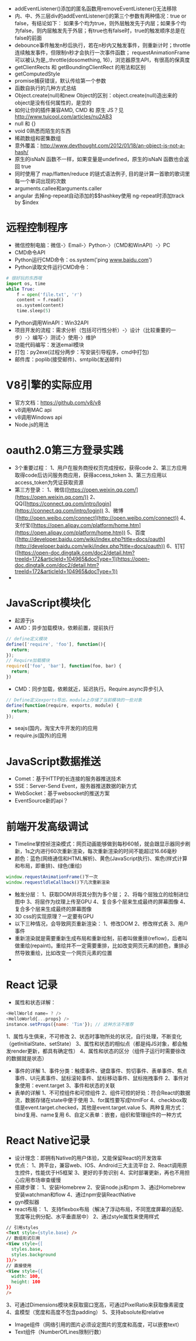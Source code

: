 * addEventListener()添加的匿名函数用removeEventListener()无法移除
* 内、中、外三层div的addEventListener()的第三个参数有两种情况：true or false，有结论如下：
  如果多个均为true，则外层触发先于内层；如果多个均为false，则内层触发先于外层；有true也有false时，true的触发顺序总是在false的前面
* debounce事件触发n秒后执行，若在n秒内又触发事件，则重新计时；throttle连续触发事件，但限制n秒才会执行一次事件函数；
  requestAnimationFrame可以被认为是_.throttle(dosomething, 16)，浏览器原生API，有很高的保真度
* getClientRects 和 getBoundingClientRect 的用法和区别
* getComputedStyle
* promise捕获错误，默认传给第一个参数
* 函数自执行的几种方式总结
* Object.create(null)和new Object的区别：object.create(null)造出来的object是没有任何属性的，是空的
* 如何让你的插件兼容AMD, CMD 和 原生 JS？见 http://www.tuicool.com/articles/nu2AB3
* null 和 {}
* void 0熟悉而陌生的东西
* 稀疏数组和密集数组
* 意外覆盖：http://www.devthought.com/2012/01/18/an-object-is-not-a-hash/
* 原生的isNaN 函数不一样，如果变量是undefined，原生的isNaN 函数也会返回 true
* 同时使用了 map/flatten/reduce 的链式语法例子, 目的是计算一首歌的歌词里每一个单词出现的次数
* arguments.callee和arguments.caller
* angular 去掉ng-repeat自动添加的$$hashkey使用 ng-repeat时添加track by $index

#  远程控制程序
* 微信控制电脑：微信-〉Email-〉Python-〉（CMD和WinAPI）-〉PC
* CMD命令API
* Python运行CMD命令：os.system('ping www.baidu.com')
* Python读取文件运行CMD命令：
```python
# 很好玩的东西哦
import os, time
while True:
    f = open('file.txt', 'r')
    content = f.read()
    os.system(content)
    time.sleep(5)
```
* Python调用WinAPI：Win32API
* 项目开发的流程：需求分析（包括可行性分析）-〉设计（比较重要的一步）-〉编写-〉测试-〉使用-〉维护
* 功能代码编写：发送email模块
* 打包：py2exe(过程分两步：写安装引导程序，cmd中打包)
* 邮件库：poplib(接受邮件)、smtplib(发送邮件)

# V8引擎的实际应用
* 官方文档：https://github.com/v8/v8
* v8调用MAC api
* v8调用Windows api
* Node.js的用法

# oauth2.0第三方登录实践
* 3个重要过程：
1、用户在服务商授权页完成授权，获得code
2、第三方应用取得code后访问服务商应用，获得access_token
3、第三方应用以access_token为凭证获取资源
* 第三方登录：
1、微信([https://open.weixin.qq.com/](https://open.weixin.qq.com/))
2、QQ([https://connect.qq.com/intro/login](https://connect.qq.com/intro/login))
3、微博([http://open.weibo.com/connect](http://open.weibo.com/connect))
4、支付宝([https://open.alipay.com/platform/home.htm](https://open.alipay.com/platform/home.htm))
5、百度([http://developer.baidu.com/wiki/index.php?title=docs/oauth](http://developer.baidu.com/wiki/index.php?title=docs/oauth))
6、钉钉([https://open-doc.dingtalk.com/doc2/detail.htm?treeId=172&articleId=104965&docType=1](https://open-doc.dingtalk.com/doc2/detail.htm?treeId=172&articleId=104965&docType=1))
* 


# JavaScript模块化
* 起源于js
* AMD：异步加载模块，依赖前置，提前执行
```javascript
// define定义模块
define(['require', 'foo'], function(){
  return;
});
// Require加载模块
require(['foo', 'bar'], function(foo, bar) {
  return;
})
```
* CMD：同步加载，依赖就近，延迟执行。Require.async异步引入
```javascript
// Define定义exports导出，module上存储了当前模块的一些对象
define(function(require, exports, module) {
  return;
});
```
* seajs(国内，淘宝大牛开发的)的应用
* require.js(国外)的应用

# JavaScript数据推送
* Comet：基于HTTP的长连接的服务器推送技术
* SSE：Server-Send Event，服务器推送数据的新方式
* WebSocket：基于websocket的推送方案
* EventSource新的api？

# 前端开发高级调试
* Timeline掌控祯渲染模式：网页动画能够做到每秒60帧，就会跟显示器同步刷新，1s之内进行60次重新渲染，每次重新渲染的时间不能超过16.66毫秒
* 颜色：蓝色(网络通信和HTML解析)、黄色(JavaScript执行)、紫色(样式计算和布局，即重排)、绿色(重绘)
```javascript
window.requestAnimationFrame()下一次
window.requestldleCallback()下几次重新渲染
```
* 触发分层：
1、获取DOM并将其分割为多个层；
2、将每个层独立的绘制进位图中
3、将层作为纹理上传至GPU
4、复合多个层来生成最终的屏幕图像
4、复合多个层来生成最终的屏幕图像
* 3D css的实现原理？一定要有GPU
* 以下三种情况，会导致网页重新渲染：
1、修改DOM
2、修改样式表
3、用户事件
* 重新渲染就是需要重新生成布局和重新绘制，前者叫做重排(reflow)，后者叫做重绘(repaint)。重绘并不一定需要重排，比如改变网页元素的颜色，重排必然导致重绘，比如改变一个网页元素的位置
* 

# React 记录
* 属性和状态详解：
```javascript
<HellWorld name= ? />
<HelloWorld{...props} />
instance.setProps({name: 'Tim'}); // 这种方法不推荐
```
1、属性与生俱来，不可修改
2、状态时事物所处的状况，自行处理，不断变化（getInitialState、setState）
3、属性和状态的相似点（都是纯JS对象，都会触发render更新，都具有确定性）
4、属性和状态的区分（组件子运行时需要徐改的数据就是状态）
* 事件的详解
1、事件分类：触摸事件、键盘事件、剪切事件、表单事件、焦点事件、UI元素事件、鼠标滚轮事件、鼠标移动事件、鼠标拖拽事件
2、事件对象使用：event.target
3、事件和状态的关联
* 表单的详解
1、不可控组件和可控组件
2、组件可控的好处：符合React的数据流，数据存储在state中便于使用
3、for属性要写成htmlFor
4、checkbox取值是event.target.checked，其他是event.target.value
5、两种复用方式：bind复用、name复用
6、自定义表单：嵌套，组织和管理组件的一种方式

# React Native记录
* 设计理念：即拥有Native的用户体验，又能保留React的开发效率
* 优点：
1、跨平台，兼容web、IOS、Android三大主流平台
2、React调用原生控件，性能优于H5框架
3、更好的手势识别
4、实时部署更新，再也不用担心应用市场审查缓慢
* 搭建步骤：
1、安装Homebrew
2、安装node.js和npm
3、通过Homebrew安装watchman和flow
4、通过npm安装ReactNative
* gyn模拟器
* react布局：
1、支持flexbox布局（解决了浮动布局，不同宽度屏幕的适配、宽度等比例分配、水平垂直居中）
2、通过style属性来使用样式
```html
// 引用styles
<Text style={style.base} />
// 数组形式引用
<View style={[
  styles.base,
  styles.background
]}/>
// 直接使用
<View style={{
  width: 100,
  height: 100
}}
/>
```
3、可通过Dimensions模块来获取窗口宽高，可通过PixelRatio来获取像素密度
4、盒模型（宽度和高度不包含padding）
5、支持absolute和relative
* Image组件（网络引用的图片必须设定图片的宽度和高度，可以嵌套text）
* Text组件（NumberOfLines限制行数）






























































